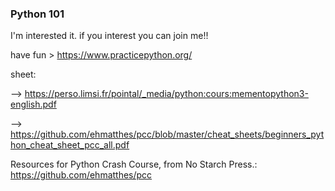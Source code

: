 ### Python 101

I'm interested it. 
if you interest you can join me!!

have fun > https://www.practicepython.org/

sheet: 

--> https://perso.limsi.fr/pointal/_media/python:cours:mementopython3-english.pdf

--> https://github.com/ehmatthes/pcc/blob/master/cheat_sheets/beginners_python_cheat_sheet_pcc_all.pdf

Resources for Python Crash Course, from No Starch Press.: https://github.com/ehmatthes/pcc
